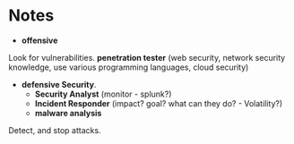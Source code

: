 # Notes

* **offensive**

Look for vulnerabilities. **penetration tester** (web security, 
network security knowledge, use various programming languages, cloud security)

* **defensive Security**. 
  * **Security Analyst** (monitor - splunk?)
  * **Incident Responder** (impact? goal? what can they do? - Volatility?)
  * **malware analysis**

Detect, and stop attacks.

